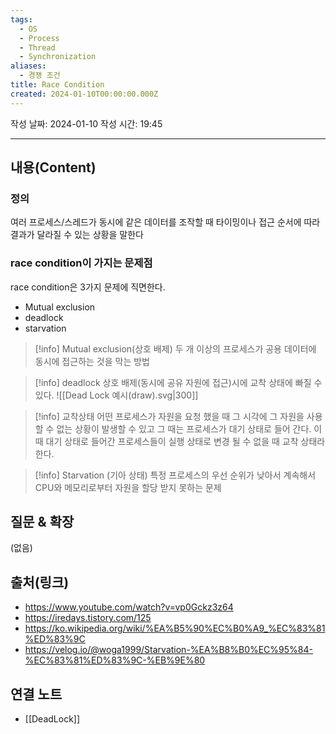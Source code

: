 ```yaml
---
tags:
  - OS
  - Process
  - Thread
  - Synchronization
aliases:
  - 경쟁 조건
title: Race Condition
created: 2024-01-10T00:00:00.000Z
---
```

작성 날짜: 2024-01-10
작성 시간: 19:45



----
## 내용(Content)
### 정의
여러 프로세스/스레드가 동시에 같은 데이터를 조작할 때 타이밍이나 접근 순서에 따라 결과가 달라질 수 있는 상황을 말한다

### race condition이 가지는 문제점
race condition은 3가지 문제에 직면한다.
- Mutual exclusion
- deadlock
- starvation

>[!info] Mutual exclusion(상호 배제)
>두 개 이상의 프로세스가 공용 데이터에 동시에 접근하는 것을 막는 방법


>[!info] deadlock
>상호 배제(동시에 공유 자원에 접근)시에 교착 상태에 빠질 수 있다.
>![[Dead Lock 예시(draw).svg|300]]

>[!info] 교착상태
>어떤 프로세스가 자원을 요청 했을 때 그 시각에 그 자원을 사용할 수 없는 상황이 발생할 수 있고 그 때는 프로세스가 대기 상태로 들어 간다. 이 때 대기 상태로 들어간 프로세스들이 실행 상태로 변경 될 수 없을 때 교착 상태라 한다.

>[!info] Starvation (기아 상태)
>특정 프로세스의 우선 순위가 낮아서 계속해서 CPU와 메모리로부터 자원을 할당 받지 못하는 문제
## 질문 & 확장

(없음)

## 출처(링크)
- https://www.youtube.com/watch?v=vp0Gckz3z64
- https://iredays.tistory.com/125
- https://ko.wikipedia.org/wiki/%EA%B5%90%EC%B0%A9_%EC%83%81%ED%83%9C
- https://velog.io/@woga1999/Starvation-%EA%B8%B0%EC%95%84-%EC%83%81%ED%83%9C-%EB%9E%80
## 연결 노트
- [[DeadLock]]









